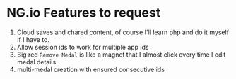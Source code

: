 # NG.io Features to request
1. Cloud saves and chared content, of course I'll learn php and do it myself if I have to.
2. Allow session ids to work for multiple app ids
3. Big red `Remove Medal` is like a magnet that I almost click every time I edit medal details.
4. multi-medal creation with ensured consecutive ids


